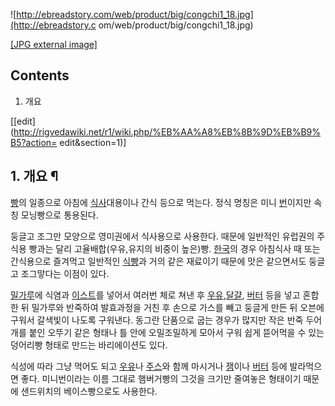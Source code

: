 ![http://ebreadstory.com/web/product/big/congchi1_18.jpg](http://ebreadstory.c
om/web/product/big/congchi1_18.jpg)

[[JPG external image]](http://ebreadstory.com/web/product/big/congchi1_18.jpg)

  

## Contents

    

1. 개요 

[[edit](http://rigvedawiki.net/r1/wiki.php/%EB%AA%A8%EB%8B%9D%EB%B9%B5?action=
edit&section=1)]

## 1. 개요 ¶

[빵](%EB%B9%B5.md)의 일종으로 아침에 [식사](%EC%8B%9D%EC%82%AC.md)대용이나 간식 등으로 먹는다.
정식 명칭은 미니 [번](%EB%B2%88.md)이지만 속칭 모닝빵으로 통용된다.

  

둥글고 조그만 모양으로 영미권에서 식사용으로 사용한다. 때문에 일반적인 유럽권의 주식용 빵과는 달리 고율배합(우유,유지의 비중이 높은)빵.
[한국](%ED%95%9C%EA%B5%AD.md)의 경우 아침식사 때 또는 간식용으로 즐겨먹고 일반적인
[식빵](%EC%8B%9D%EB%B9%B5.md)과 거의 같은 재료이기 때문에 맛은 같으면서도 둥글고 조그맣다는 이점이 있다.

  

[밀가루](%EB%B0%80%EA%B0%80%EB%A3%A8.md)에 식염과
[이스트](%EC%9D%B4%EC%8A%A4%ED%8A%B8#s-2.md)를 넣어서 여러번 체로 쳐낸 후
[우유](%EC%9A%B0%EC%9C%A0.md),[달걀](%EB%8B%AC%EA%B1%80.md),
[버터](%EB%B2%84%ED%84%B0.md) 등을 넣고 혼합한 뒤 밀가루와 반죽하여 발효과정을 거친 후 손으로 가스를 빼고 둥글게
만든 뒤 오븐에 구워서 갈색빛이 나도록 구워낸다. 동그란 단품으로 굽는 경우가 많지만 작은 반죽 두어개를 붙인 오뚜기 같은 형태나 틀 안에
오밀조밀하게 모아서 구워 쉽게 뜯어먹을 수 있는 덩어리빵 형태로 만드는 바리에이션도 있다.

  

식성에 따라 그냥 먹어도 되고 [우유](%EC%9A%B0%EC%9C%A0.md)나
[주스](%EC%A3%BC%EC%8A%A4.md)와 함께 마시거나 [잼](%EC%9E%BC.md)이나
[버터](%EB%B2%84%ED%84%B0.md) 등에 발라먹으면 좋다. 미니번이라는 이름 그대로 햄버거빵의 그것을 크기만 줄여놓은
형태이기 때문에 샌드위치의 베이스빵으로도 사용한다.

